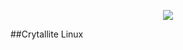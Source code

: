 <p align="center">
  <img src="https://i.imgur.com/PgglPcF.png" />
</p>

<p align="center">

##Crytallite Linux

</p>

